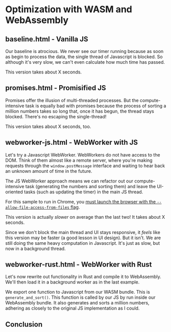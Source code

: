 # Optimization with WASM and WebAssembly

## baseline.html - Vanilla JS
Our baseline is atrocious. We never see our timer running because as soon as begin to process the data, the single thread of Javascript is blocked. So although it's very slow, we can't even calculate how much time has passed.

This version takes about X seconds.

## promises.html - Promisified JS
Promises offer the illusion of multi-threaded processes. But the compute-intensive task is equally bad with promises because the process of sorting a million numbers takes so long that, once it has begun, the thread stays blocked. There's no escaping the single-thread!

This version takes about X seconds, too.

## webworker-js.html - WebWorker with JS
Let's try a Javascript WebWorker. WebWorkers do not have access to the DOM. Think of them almost like a remote server, where you're making requests through the `window.postMessage` interface and waiting to hear back an unknown amount of time in the future.

The JS WebWorker approach means we can refactor out our compute-intensive task (generating the numbers and sorting them) and leave the UI-oriented tasks (such as updating the timer) in the main JS thread.

For this sample to run in Chrome, you [must launch the browser with the `--allow-file-access-from-files` flag](https://stackoverflow.com/questions/18586921/how-to-launch-html-using-chrome-at-allow-file-access-from-files-mode).

This version is actually *slower* on average than the last two! It takes about X seconds.

Since we don't block the main thread and UI stays responsive, it *feels* like this version may be faster (a good lesson in UI design). But it isn't. We are still doing the same heavy computation in Javascript. It's just as slow, but now in a background thread.

## webworker-rust.html - WebWorker with Rust
Let's now rewrite out functionality in Rust and compile it to WebAssembly. We'll then load it in a background worker as in the last example.

We export one function to Javascript from our WASM bundle. This is `generate_and_sort()`. This function is called by our JS by run inside our WebAssembly bundle. It also generates and sorts a million numbers, adhering as closely to the original JS implementation as I could.

## Conclusion
